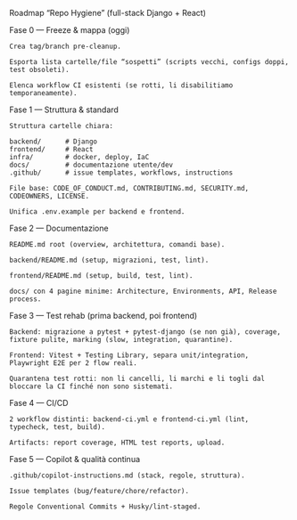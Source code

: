 Roadmap “Repo Hygiene” (full-stack Django + React)

Fase 0 — Freeze & mappa (oggi)

    Crea tag/branch pre-cleanup.

    Esporta lista cartelle/file “sospetti” (scripts vecchi, configs doppi, test obsoleti).

    Elenca workflow CI esistenti (se rotti, li disabilitiamo temporaneamente).

Fase 1 — Struttura & standard

    Struttura cartelle chiara:

    backend/      # Django
    frontend/     # React
    infra/        # docker, deploy, IaC
    docs/         # documentazione utente/dev
    .github/      # issue templates, workflows, instructions

    File base: CODE_OF_CONDUCT.md, CONTRIBUTING.md, SECURITY.md, CODEOWNERS, LICENSE.

    Unifica .env.example per backend e frontend.

Fase 2 — Documentazione

    README.md root (overview, architettura, comandi base).

    backend/README.md (setup, migrazioni, test, lint).

    frontend/README.md (setup, build, test, lint).

    docs/ con 4 pagine minime: Architecture, Environments, API, Release process.

Fase 3 — Test rehab (prima backend, poi frontend)

    Backend: migrazione a pytest + pytest-django (se non già), coverage, fixture pulite, marking (slow, integration, quarantine).

    Frontend: Vitest + Testing Library, separa unit/integration, Playwright E2E per 2 flow reali.

    Quarantena test rotti: non li cancelli, li marchi e li togli dal bloccare la CI finché non sono sistemati.

Fase 4 — CI/CD

    2 workflow distinti: backend-ci.yml e frontend-ci.yml (lint, typecheck, test, build).

    Artifacts: report coverage, HTML test reports, upload.

Fase 5 — Copilot & qualità continua

    .github/copilot-instructions.md (stack, regole, struttura).

    Issue templates (bug/feature/chore/refactor).

    Regole Conventional Commits + Husky/lint-staged.